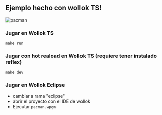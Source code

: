

## Ejemplo hecho con wollok TS!


![pacman](https://github.com/mnunez-unahur/wollok-ts-pacman/assets/112630074/5715ab92-2a3a-4e4e-ad8f-a59a42e3884b)

### Jugar en Wollok TS
`make run`

### Jugar con hot reaload en Wollok TS (requiere tener instalado reflex)
`make dev`

### Jugar en Wollok Eclipse
* cambiar a rama "eclipse"
* abrir el proyecto con el IDE de wollok
* Ejecutar `pacman.wpgm`

